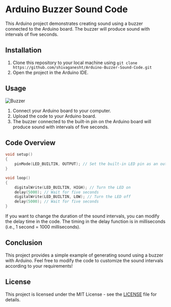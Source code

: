 # Arduino Buzzer Sound Code

This Arduino project demonstrates creating sound using a buzzer connected to the Arduino board. The buzzer will produce sound with intervals of five seconds.

## Installation

1. Clone this repository to your local machine using `git clone https://github.com/shivaganesht/Arduino-Buzzer-Sound-Code.git`
2. Open the project in the Arduino IDE.

## Usage
![Buzzer](https://github.com/shivaganesht/Arduino-Buzzer-Sound-Code/assets/69391183/60d64ae9-d4b4-43b8-9993-b4109c81e780)

1. Connect your Arduino board to your computer.
2. Upload the code to your Arduino board.
3. The buzzer connected to the built-in pin on the Arduino board will produce sound with intervals of five seconds.

## Code Overview

```cpp
void setup()
{
    pinMode(LED_BUILTIN, OUTPUT); // Set the built-in LED pin as an output
}

void loop()
{
    digitalWrite(LED_BUILTIN, HIGH); // Turn the LED on
    delay(5000); // Wait for five seconds
    digitalWrite(LED_BUILTIN, LOW); // Turn the LED off
    delay(5000); // Wait for five seconds
}
```

If you want to change the duration of the sound intervals, you can modify the delay time in the code. The timing in the delay function is in milliseconds (i.e., 1 second = 1000 milliseconds).

## Conclusion

This project provides a simple example of generating sound using a buzzer with Arduino. Feel free to modify the code to customize the sound intervals according to your requirements!

## License

This project is licensed under the MIT License - see the [LICENSE](LICENSE) file for details.
